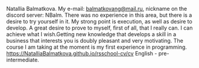 Natallia Balmatkova.
My e-mail: balmatkovang@mail.ru, nickname on the discord server: NBalm.
Тhere was no experience in this area, but there is a desire to try yourself in it. My strong point is execution, as well as desire to develop. A great desire to prove to myself, first of all, that I really can. I can achieve what I wish.Getting new knowledge that develops a skill in a business that interests you is doubly pleasant and very motivating.
The course I am taking at the moment is my first experience in programming.
https://NatalliaBalmatkova.github.io/rsschool-cv/cv
English - pre-intermediate.
